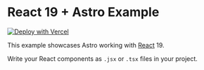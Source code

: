 # React 19 + Astro Example

[![Deploy with Vercel](https://vercel.com/button)](https://vercel.com/new/clone?repository-url=https%3A%2F%2Fgithub.com%2Fvercel-labs%2Freact-19-on-vercel%2Ftree%2Fmain%2Fastro&repository-name=react-19-astro)

This example showcases Astro working with [React](https://react.dev) 19.

Write your React components as `.jsx` or `.tsx` files in your project.
